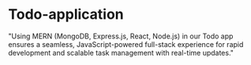# Todo-application
"Using MERN (MongoDB, Express.js, React, Node.js) in our Todo app ensures a seamless, JavaScript-powered full-stack experience for rapid development and scalable task management with real-time updates."
